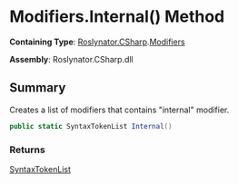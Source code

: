 # Modifiers\.Internal\(\) Method

**Containing Type**: [Roslynator.CSharp](../../README.md)\.[Modifiers](../README.md)

**Assembly**: Roslynator\.CSharp\.dll

## Summary

Creates a list of modifiers that contains "internal" modifier\.

```csharp
public static SyntaxTokenList Internal()
```

### Returns

[SyntaxTokenList](https://docs.microsoft.com/en-us/dotnet/api/microsoft.codeanalysis.syntaxtokenlist)


